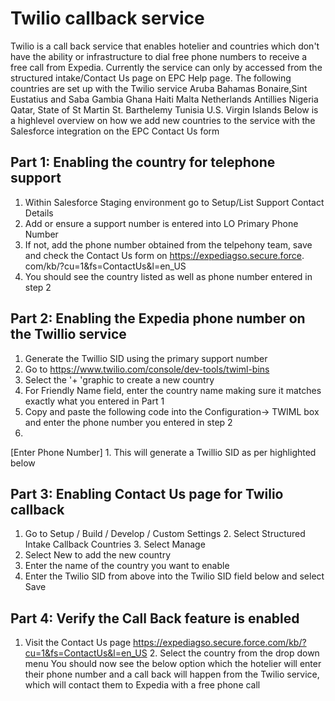 Twilio callback service
=======================

Twilio is a call back service that enables hotelier and countries which don't have the ability or infrastructure to dial free phone numbers to receive a free call from Expedia. Currently the service can only by accessed from the structured intake/Contact Us page on EPC Help page. The following countries are set up with the Twilio service
Aruba
Bahamas
Bonaire,Sint Eustatius and Saba Gambia
Ghana
Haiti
Malta
Netherlands Antillies
Nigeria
Qatar, State of
St Martin
St. Barthelemy
Tunisia
U.S. Virgin Islands
Below is a highlevel overview on how we add new countries to the service with the Salesforce integration on the EPC Contact Us form

Part 1: Enabling the country for telephone support
--------------------------------------------------
1. Within Salesforce Staging environment go to Setup/List Support Contact Details
2. Add or ensure a support number is entered into LO Primary Phone Number
3. If not, add the phone number obtained from the telpehony team, save and check the Contact Us form on https://expediagso.secure.force. com/kb/?cu=1&fs=ContactUs&l=en_US
4. You should see the country listed as well as phone number entered in step 2
               
Part 2: Enabling the Expedia phone number on the Twillio service
----------------------------------------------------------------
1. Generate the Twillio SID using the primary support number
2. Go to https://www.twilio.com/console/dev-tools/twiml-bins
3. Select the '+ 'graphic to create a new country
4. For Friendly Name field, enter the country name making sure it matches exactly what you entered in Part 1
5. Copy and paste the following code into the Configuration-> TWIML box and enter the phone number you entered in step 2
6. <?xml version="1.0" encoding="UTF-8"?>
<Response>
<Dial>
<Number>[Enter Phone Number]</Number> </Dial>
</Response>
 1. This will generate a Twillio SID as per highlighted below

Part 3: Enabling Contact Us page for Twilio callback
----------------------------------------------------
1. Go to Setup / Build / Develop / Custom Settings 2. Select Structured Intake Callback Countries 3. Select Manage
4. Select New to add the new country
5. Enter the name of the country you want to enable
6. Enter the Twilio SID from above into the Twilio SID field below and select Save

Part 4: Verify the Call Back feature is enabled
-----------------------------------------------
1. Visit the Contact Us page https://expediagso.secure.force.com/kb/?cu=1&fs=ContactUs&l=en_US 2. Select the country from the drop down menu
You should now see the below option which the hotelier will enter their phone number and a call back will happen from the Twilio service, which will contact them to Expedia with a free phone call